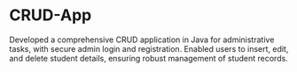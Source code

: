 # CRUD-App
Developed a comprehensive CRUD application in Java for administrative tasks, with secure admin login and registration. Enabled users to insert, edit, and delete student details, ensuring robust management of student records.

